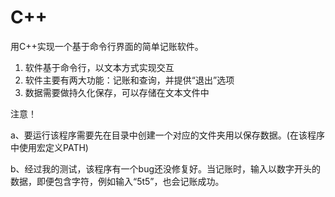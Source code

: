# C++
用C++实现一个基于命令行界面的简单记账软件。
1)	软件基于命令行，以文本方式实现交互
2)	软件主要有两大功能：记账和查询，并提供“退出”选项
3)	数据需要做持久化保存，可以存储在文本文件中

注意！

a、要运行该程序需要先在目录中创建一个对应的文件夹用以保存数据。(在该程序中使用宏定义PATH)

b、经过我的测试，该程序有一个bug还没修复好。当记账时，输入以数字开头的数据，即便包含字符，例如输入“5t5”，也会记账成功。
